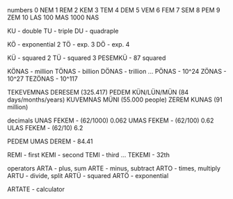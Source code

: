 numbers
0 NEM
1 REM
2 KEM
3 TEM
4 DEM
5 VEM
6 FEM
7 SEM
8 PEM
9 ZEM
10 LAS
100 MAS
1000 NAS

KU - double
TU - triple
DU - quadraple 

KÖ - exponential 2
TÖ - exp. 3
DÖ - exp. 4

KÜ - squared 2
TÜ - squared 3
PESEMKÜ - 87 squared

KÖNAS - million
TÖNAS - billion
DÖNAS - trillion 
...
PÖNAS - 10^24
ZÖNAS - 10^27
TEZÖNAS - 10^117

TEKEVEMNAS DERESEM (325.417)
PEDEM KÜN/LÜN/MÜN (84 days/months/years)
KUVEMNAS MÜNI (55.000 people)
ZEREM KUNAS (91 million)


decimals
UNAS FEKEM - (62/1000) 0.062
UMAS FEKEM - (62/100) 0.62
ULAS FEKEM - (62/10) 6.2

PEDEM UMAS DEREM - 84.41



REMI - first
KEMI - second
TEMI - third
...
TEKEMI - 32th


operators
ARTA - plus, sum
ARTE - minus, subtract
ARTO - times, multiply
ARTU - divide, split
ARTÜ - squared
ARTÖ - exponential




ARTATE - calculator